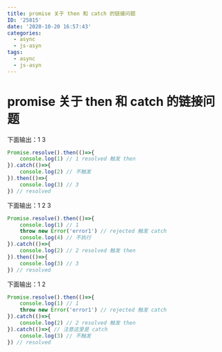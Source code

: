 ```yaml
---
title: promise 关于 then 和 catch 的链接问题
ID: '25815'
date: '2020-10-20 16:57:43'
categories:
  - async
  - js-asyn
tags:
  - async
  - js-asyn
---
```


# promise 关于 then 和 catch 的链接问题

下面输出：1 3

``` js 
Promise.resolve().then(()=>{
    console.log(1) // 1 resolved 触发 then
}).catch(()=>{
    console.log(2) // 不触发
}).then(()=>{
    console.log(3) // 3
}) // resolved
```

下面输出：1 2 3

``` js 
Promise.resolve().then(()=>{
    console.log(1) // 1
    throw new Error('error1') // rejected 触发 catch
    console.log(4) // 不执行
}).catch(()=>{
    console.log(2) // 2 resolved 触发 then
}).then(()=>{
    console.log(3) // 3
}) // resolved
```

下面输出：1 2

``` js 
Promise.resolve().then(()=>{
    console.log(1) // 1
    throw new Error('error1') // rejected 触发 catch
}).catch(()=>{
    console.log(2) // 2 resolved 触发 then
}).catch(()=>{ // 注意这里是 catch
    console.log(3) // 不触发
}) // resolved
```
 
 
 
 
 
 
 
 
 
 
 
 
 
 
 
 
 
 
 
 
 
 
 
 
